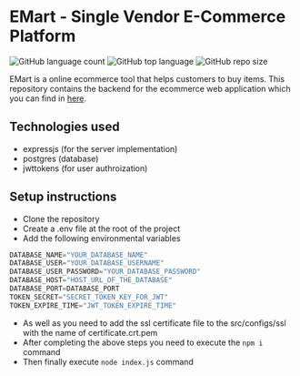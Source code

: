 # EMart - Single Vendor E-Commerce Platform

![GitHub language count](https://img.shields.io/github/languages/count/Team-Accident/frontend)
![GitHub top language](https://img.shields.io/github/languages/top/Team-Accident/frontend)
![GitHub repo size](https://img.shields.io/github/repo-size/Team-Accident/frontend)

EMart is a online ecommerce tool that helps customers to buy items. This repository contains the backend for the ecommerce web application which you can find
in [here](https://github.com/Team-Accident/E-Mart-Frontend). 

## Technologies used
- expressjs (for the server implementation)
- postgres (database)
- jwttokens (for user authroization)

## Setup instructions
- Clone the repository
- Create a .env file at the root of the project
- Add the following environmental variables
~~~js
DATABASE_NAME="YOUR_DATABASE_NAME"
DATABASE_USER="YOUR_DATABASE_USERNAME"
DATABASE_USER_PASSWORD="YOUR_DATABASE_PASSWORD"
DATABASE_HOST="HOST_URL_OF_THE_DATABASE"
DATABASE_PORT=DATABASE_PORT
TOKEN_SECRET="SECRET_TOKEN_KEY_FOR_JWT"
TOKEN_EXPIRE_TIME="JWT_TOKEN_EXPIRE_TIME"
~~~
- As well as you need to add the ssl certificate file to the src/configs/ssl with the name of certificate.crt.pem
- After completing the above steps you need to execute the `npm i` command
- Then finally execute `node index.js` command

